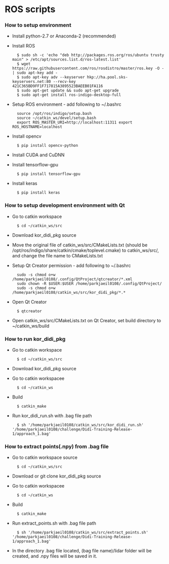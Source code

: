 # ROS scripts

### How to setup environment
* Install python-2.7 or Anaconda-2 (recommended)
* Install ROS

        $ sudo sh -c 'echo "deb http://packages.ros.org/ros/ubuntu trusty main" > /etc/apt/sources.list.d/ros-latest.list'
        $ wget https://raw.githubusercontent.com/ros/rosdistro/master/ros.key -O - | sudo apt-key add -
        $ sudo apt-key adv --keyserver hkp://ha.pool.sks-keyservers.net:80 --recv-key 421C365BD9FF1F717815A3895523BAEEB01FA116
        $ sudo apt-get update && sudo apt-get upgrade
        $ sudo apt-get install ros-indigo-desktop-full

* Setup ROS environment - add following to ~/.bashrc

        source /opt/ros/indigo/setup.bash
		source ~/catkin_ws/devel/setup.bash
		export ROS_MASTER_URI=http://localhost:11311 export ROS_HOSTNAME=localhost

* Install opencv

        $ pip install opencv-python

* Install CUDA and CuDNN
* Install tensorflow-gpu

        $ pip install tensorflow-gpu

* Install keras

        $ pip install keras

### How to setup development environment with Qt
* Go to catkin workspace

        $ cd ~/catkin_ws/src

* Download kor_didi_pkg source
* Move the original file of catkin_ws/src/CMakeLists.txt (should be /opt/ros/indigo/share/catkin/cmake/toplevel.cmake) to catkin_ws/src/, and change the file name to CMakeLists.txt
* Setup Qt Creator permission - add following to ~/.bashrc

        sudo -s chmod o+w /home/parkjaeil0108/.config/QtProject/qtcreator/*.xml
        sudo chown -R $USER:$USER /home/parkjaeil0108/.config/QtProject/
        sudo -s chmod o+w /home/parkjaeil0108/catkin_ws/src/kor_didi_pkg/*.*

* Open Qt Creator

        $ qtcreator

* Open catkin_ws/src/CMakeLists.txt on Qt Creator, set build directory to ~/catkin_ws/build

### How to run kor_didi_pkg
* Go to catkin workspace

        $ cd ~/catkin_ws/src

* Download kor_didi_pkg source

* Go to catkin workspacee

        $ cd ~/catkin_ws
* Build

        $ catkin_make

* Run kor_didi_run.sh with .bag file path

        $ sh '/home/parkjaeil0108/catkin_ws/src/kor_didi_run.sh' '/home/parkjaeil0108/challenge/Didi-Training-Release-1/approach_1.bag'

### How to extract points(.npy) from .bag file
* Go to catkin workspace source

        $ cd ~/catkin_ws/src

* Download or git clone kor_didi_pkg source

* Go to catkin workspacee

        $ cd ~/catkin_ws
        
* Build

        $ catkin_make

* Run extract_points.sh with .bag file path

        $ sh '/home/parkjaeil0108/catkin_ws/src/extract_points.sh' '/home/parkjaeil0108/challenge/Didi-Training-Release-1/approach_1.bag'

* In the directory .bag file located, (bag file name)/lidar folder will be created, and .npy files will be saved in it.
